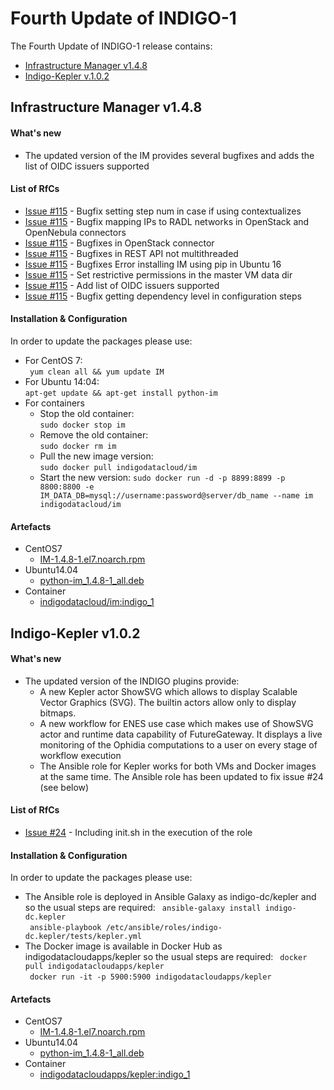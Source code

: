 # Fourth Update of INDIGO-1

The Fourth Update of INDIGO-1 release contains:
* [Infrastructure Manager v1.4.8](#im)
* [Indigo-Kepler v.1.0.2](#ik)


<!--
* [FutureGateway](#fg):
  * [fgAPIServer v0.0.5](#fg)
  * [APIServerDaemon v0.0.5](#fg)
  * [PortalSetup v0.0.4](#fg)
-->

## <a name="im"></a>Infrastructure Manager v1.4.8

#### What's new
* The updated version of the IM provides several bugfixes and adds the list of OIDC issuers supported

#### List of RfCs
* [Issue #115](https://github.com/grycap/im/issues/115) - Bugfix setting step num in case if using contextualizes
* [Issue #115](https://github.com/grycap/im/issues/116) - Bugfix mapping IPs to RADL networks in OpenStack and OpenNebula connectors
* [Issue #115](https://github.com/grycap/im/issues/117) - Bugfixes in OpenStack connector
* [Issue #115](https://github.com/grycap/im/issues/118) - Bugfixes in REST API not multithreaded
* [Issue #115](https://github.com/grycap/im/issues/112) - Bugfixes Error installing IM using pip in Ubuntu 16
* [Issue #115](https://github.com/grycap/im/issues/119) - Set restrictive permissions in the master VM data dir
* [Issue #115](https://github.com/indigo-dc/im/issues/114) - Add list of OIDC issuers supported
* [Issue #115](https://github.com/indigo-dc/im/issues/115) - Bugfix getting dependency level in configuration steps


#### Installation & Configuration
In order to update the packages please use:
* For CentOS 7:<br>
  ``` yum clean all && yum update IM```<br>
* For Ubuntu 14:04:<br>
  ```apt-get update && apt-get install python-im```<br>
* For containers  
  * Stop the old container:<br>
  ```sudo docker stop im ```<br>
  * Remove the old container:<br>
  ```sudo docker rm im ```<br>
  * Pull the new image version:<br>
  ```sudo docker pull indigodatacloud/im``` <br> 
  * Start the new version:
  ```sudo docker run -d -p 8899:8899 -p 8800:8800 -e IM_DATA_DB=mysql://username:password@server/db_name --name im indigodatacloud/im  ``` <br>

#### Artefacts
* CentOS7
  * [IM-1.4.8-1.el7.noarch.rpm](http://repo.indigo-datacloud.eu/repository/indigo-preview/1/centos7/x86_64/updates/IM-1.4.8-1.el7.noarch.rpm)
* Ubuntu14.04
  * [python-im_1.4.8-1_all.deb](http://repo.indigo-datacloud.eu/repository/indigo-preview/1/ubuntu/dists/trusty-updates/main/binary-amd64/python-im_1.4.8-1_all.deb)
* Container
  * [indigodatacloud/im:indigo_1](https://hub.docker.com/r/indigodatacloud/im/tags/)
  
## <a name="ik"></a>Indigo-Kepler v1.0.2

#### What's new
* The updated version of the INDIGO plugins provide:
  * A new Kepler actor ShowSVG which allows to display Scalable Vector Graphics (SVG). The builtin actors allow only to display bitmaps.
  * A new workflow for ENES use case which makes use of ShowSVG actor and runtime data capability of FutureGateway. It displays a live monitoring of the Ophidia computations to a user on every stage of workflow execution
  * The Ansible role for Kepler works for both VMs and Docker images at the same time. The Ansible role has been updated to fix issue #24 (see below)

#### List of RfCs
* [Issue #24](https://github.com/indigo-dc/ansible-role-kepler/issues/24) - Including init.sh in the execution of the role

#### Installation & Configuration
In order to update the packages please use:
* The Ansible role is deployed in Ansible Galaxy as indigo-dc/kepler and so the usual steps are required:
  ``` ansible-galaxy install indigo-dc.kepler```<br>
  ``` ansible-playbook /etc/ansible/roles/indigo-dc.kepler/tests/kepler.yml```<br>
* The Docker image is available in Docker Hub as indigodatacloudapps/kepler so the usual steps are required:
  ``` docker pull indigodatacloudapps/kepler```<br>
  ``` docker run -it -p 5900:5900 indigodatacloudapps/kepler```<br>

#### Artefacts
* CentOS7
  * [IM-1.4.8-1.el7.noarch.rpm](http://repo.indigo-datacloud.eu/repository/indigo-preview/1/centos7/x86_64/updates/IM-1.4.8-1.el7.noarch.rpm)
* Ubuntu14.04
  * [python-im_1.4.8-1_all.deb](http://repo.indigo-datacloud.eu/repository/indigo-preview/1/ubuntu/dists/trusty-updates/main/binary-amd64/python-im_1.4.8-1_all.deb)
* Container
  * [indigodatacloudapps/kepler:indigo_1](https://hub.docker.com/r/indigodatacloudapps/kepler/tags/)
